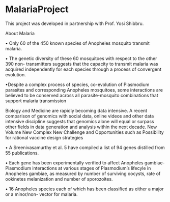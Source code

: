 # MalariaProject
This project was developed in partnership with Prof. Yosi Shibbru.

About Malaria

• Only 60 of the 450 known species of Anopheles mosquito transmit malaria.

• The genetic diversity of these 60 mosquitoes with respect to the other 390 non- transmitters suggests that the capacity to transmit malaria was acquired independently for each species through a process of convergent evolution.

•Despite a complex process of species, co-evolution of Plasmodium parasites and corresponding Anopheles mosquitoes, some interactions are believed to be conserved across all parasite-mosquito combinations that support malaria transmission


Biology and Medicine are rapidly becoming data intensive. A recent comparison of genomics with social data, online videos and other data intensive discipline suggests that genomics alone will equal or surpass other fields in data generation and analysis within the next decade.
New Volume New Complex New Challenge and Opportunities such as  Possibility for rational vaccine design strategies

• A Sreenivasamurthy et al. 5 have compiled a list of 94 genes distilled from 55 publications.

• Each gene has been experimentally verified to affect Anopheles gambiae-Plasmodium interactions at various stages of Plasmodium’s lifecyle in Anopheles gambiae, as measured by number of surviving oocysts, rate of ookinetes melanization and number of sporozoites.

• 16 Anopheles species each of which has been classified as either a major or a minor/non-
vector for malaria.



